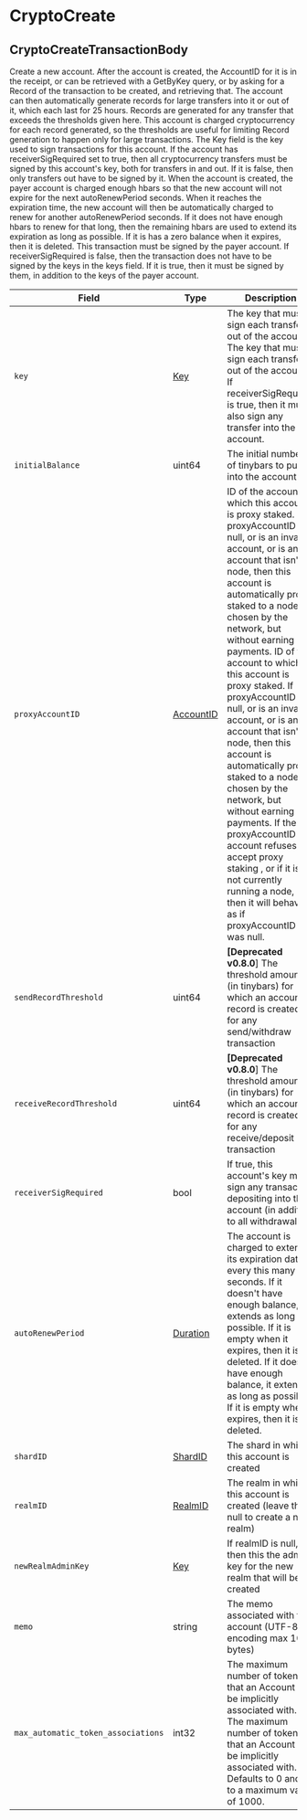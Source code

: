# CryptoCreate

## CryptoCreateTransactionBody

Create a new account. After the account is created, the AccountID for it is in the receipt, or can be retrieved with a GetByKey query, or by asking for a Record of the transaction to be created, and retrieving that. The account can then automatically generate records for large transfers into it or out of it, which each last for 25 hours. Records are generated for any transfer that exceeds the thresholds given here. This account is charged cryptocurrency for each record generated, so the thresholds are useful for limiting Record generation to happen only for large transactions. The Key field is the key used to sign transactions for this account. If the account has receiverSigRequired set to true, then all cryptocurrency transfers must be signed by this account's key, both for transfers in and out. If it is false, then only transfers out have to be signed by it. When the account is created, the payer account is charged enough hbars so that the new account will not expire for the next autoRenewPeriod seconds. When it reaches the expiration time, the new account will then be automatically charged to renew for another autoRenewPeriod seconds. If it does not have enough hbars to renew for that long, then the remaining hbars are used to extend its expiration as long as possible. If it is has a zero balance when it expires, then it is deleted. This transaction must be signed by the payer account. If receiverSigRequired is false, then the transaction does not have to be signed by the keys in the keys field. If it is true, then it must be signed by them, in addition to the keys of the payer account.

| Field                              | Type                                     | Description                                                                                                                                                                                                                                                                                                                                                                                                                                                                                                                                                                                                                                                                                    |
| ---------------------------------- | ---------------------------------------- | ---------------------------------------------------------------------------------------------------------------------------------------------------------------------------------------------------------------------------------------------------------------------------------------------------------------------------------------------------------------------------------------------------------------------------------------------------------------------------------------------------------------------------------------------------------------------------------------------------------------------------------------------------------------------------------------------- |
| `key`                              | [Key](../basic-types/key.md)             | The key that must sign each transfer out of the account. The key that must sign each transfer out of the account. If receiverSigRequired is true, then it must also sign any transfer into the account.                                                                                                                                                                                                                                                                                                                                                                                                                                                                                        |
| `initialBalance`                   | uint64                                   | The initial number of tinybars to put into the account                                                                                                                                                                                                                                                                                                                                                                                                                                                                                                                                                                                                                                         |
| `proxyAccountID`                   | [AccountID](../basic-types/accountid.md) | ID of the account to which this account is proxy staked. If proxyAccountID is null, or is an invalid account, or is an account that isn't a node, then this account is automatically proxy staked to a node chosen by the network, but without earning payments. ID of the account to which this account is proxy staked. If proxyAccountID is null, or is an invalid account, or is an account that isn't a node, then this account is automatically proxy staked to a node chosen by the network, but without earning payments. If the proxyAccountID account refuses to accept proxy staking , or if it is not currently running a node, then it will behave as if proxyAccountID was null. |
| `sendRecordThreshold`              | uint64                                   | **\[Deprecated v0.8.0**] The threshold amount (in tinybars) for which an account record is created for any send/withdraw transaction                                                                                                                                                                                                                                                                                                                                                                                                                                                                                                                                                          |
| `receiveRecordThreshold`           | uint64                                   | **\[Deprecated v0.8.0**] The threshold amount (in tinybars) for which an account record is created for any receive/deposit transaction                                                                                                                                                                                                                                                                                                                                                                                                                                                                                                                                                        |
| `receiverSigRequired`              | bool                                     | If true, this account's key must sign any transaction depositing into this account (in addition to all withdrawals)                                                                                                                                                                                                                                                                                                                                                                                                                                                                                                                                                                            |
| `autoRenewPeriod`                  | [Duration](../miscellaneous/duration.md) | The account is charged to extend its expiration date every this many seconds. If it doesn't have enough balance, it extends as long as possible. If it is empty when it expires, then it is deleted. If it doesn't have enough balance, it extends as long as possible. If it is empty when it expires, then it is deleted.                                                                                                                                                                                                                                                                                                                                                                    |
| `shardID`                          | [ShardID](../basic-types/shardid.md)     | The shard in which this account is created                                                                                                                                                                                                                                                                                                                                                                                                                                                                                                                                                                                                                                                     |
| `realmID`                          | [RealmID](../basic-types/realmid.md)     | The realm in which this account is created (leave this null to create a new realm)                                                                                                                                                                                                                                                                                                                                                                                                                                                                                                                                                                                                             |
| `newRealmAdminKey`                 | [Key](../basic-types/key.md)             | If realmID is null, then this the admin key for the new realm that will be created                                                                                                                                                                                                                                                                                                                                                                                                                                                                                                                                                                                                             |
| `memo`                             | string                                   | The memo associated with the account (UTF-8 encoding max 100 bytes)                                                                                                                                                                                                                                                                                                                                                                                                                                                                                                                                                                                                                            |
| `max_automatic_token_associations` | int32                                    | The maximum number of tokens that an Account can be implicitly associated with. The maximum number of tokens that an Account can be implicitly associated with. Defaults to 0 and up to a maximum value of 1000.                                                                                                                                                                                                                                                                                                                                                                                                                                                                               |
